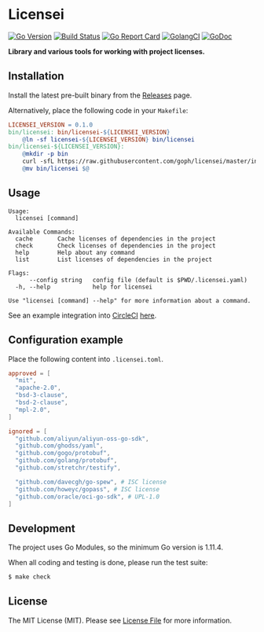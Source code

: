 # Licensei

[![Go Version](https://img.shields.io/badge/go%20version-%3E=1.11.4-orange.svg?style=flat-square)](https://github.com/goph/licensei)
[![Build Status](https://travis-ci.com/goph/licensei.svg?branch=master)](https://travis-ci.com/goph/licensei)
[![Go Report Card](https://goreportcard.com/badge/github.com/goph/licensei?style=flat-square)](https://goreportcard.com/report/github.com/goph/licensei)
[![GolangCI](https://golangci.com/badges/github.com/goph/licensei.svg)](https://golangci.com)
[![GoDoc](http://img.shields.io/badge/godoc-reference-5272B4.svg?style=flat-square)](https://godoc.org/github.com/goph/licensei)

**Library and various tools for working with project licenses.**


## Installation

Install the latest pre-built binary from the [Releases](https://github.com/goph/licensei/releases) page.

Alternatively, place the following code in your `Makefile`:

```makefile
LICENSEI_VERSION = 0.1.0
bin/licensei: bin/licensei-${LICENSEI_VERSION}
	@ln -sf licensei-${LICENSEI_VERSION} bin/licensei
bin/licensei-${LICENSEI_VERSION}:
	@mkdir -p bin
	curl -sfL https://raw.githubusercontent.com/goph/licensei/master/install.sh | bash -s v${LICENSEI_VERSION}
	@mv bin/licensei $@
```


## Usage

```
Usage:
  licensei [command]

Available Commands:
  cache       Cache licenses of dependencies in the project
  check       Check licenses of dependencies in the project
  help        Help about any command
  list        List licenses of dependencies in the project

Flags:
      --config string   config file (default is $PWD/.licensei.yaml)
  -h, --help            help for licensei

Use "licensei [command] --help" for more information about a command.
```

See an example integration into [CircleCI](http://circleci.com/) [here](https://github.com/banzaicloud/pipeline/blob/master/.circleci/config.yml#L56-L80).


## Configuration example

Place the following content into `.licensei.toml`.

```toml
approved = [
  "mit",
  "apache-2.0",
  "bsd-3-clause",
  "bsd-2-clause",
  "mpl-2.0",
]

ignored = [
  "github.com/aliyun/aliyun-oss-go-sdk",
  "github.com/ghodss/yaml",
  "github.com/gogo/protobuf",
  "github.com/golang/protobuf",
  "github.com/stretchr/testify",

  "github.com/davecgh/go-spew", # ISC license
  "github.com/howeyc/gopass", # ISC license
  "github.com/oracle/oci-go-sdk", # UPL-1.0
]
```


## Development

The project uses Go Modules, so the minimum Go version is 1.11.4.

When all coding and testing is done, please run the test suite:

``` bash
$ make check
```


## License

The MIT License (MIT). Please see [License File](LICENSE) for more information.
